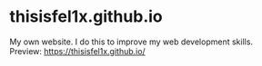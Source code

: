 # thisisfel1x.github.io
My own website. I do this to improve my web development skills. <br>
Preview: https://thisisfel1x.github.io/
